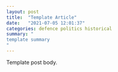 ```yaml
---
layout: post
title:  "Template Article"
date:   "2021-07-05 12:01:37"
categories: defence politics historical
summary: "
template summary
"
---
```


Template post body.